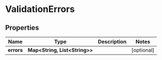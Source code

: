 

# ValidationErrors


## Properties

Name | Type | Description | Notes
------------ | ------------- | ------------- | -------------
**errors** | **Map&lt;String, List&lt;String&gt;&gt;** |  |  [optional]



